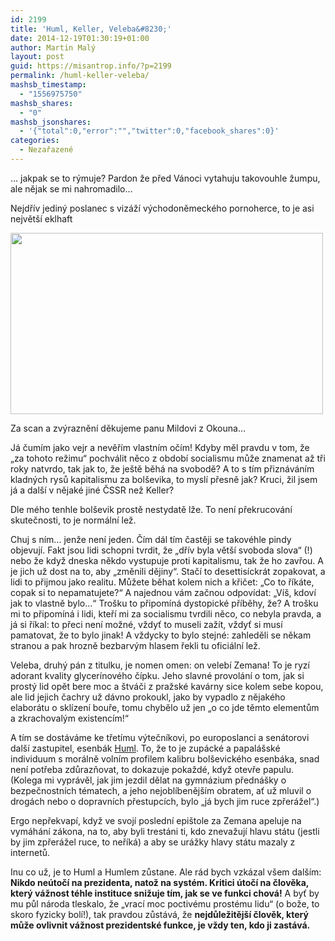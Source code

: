 ```yaml
---
id: 2199
title: 'Huml, Keller, Veleba&#8230;'
date: 2014-12-19T01:30:19+01:00
author: Martin Malý
layout: post
guid: https://misantrop.info/?p=2199
permalink: /huml-keller-veleba/
mashsb_timestamp:
  - "1556975750"
mashsb_shares:
  - "0"
mashsb_jsonshares:
  - '{"total":0,"error":"","twitter":0,"facebook_shares":0}'
categories:
  - Nezařazené
---
```

&#8230; jakpak se to rýmuje? Pardon že před Vánoci vytahuju takovouhle žumpu, ale nějak se mi nahromadilo&#8230;

<!--more-->

Nejdřív jediný poslanec s vizáží východoněmeckého pornoherce, to je asi největší eklhaft

<div id="attachment_2200" style="width: 510px" class="wp-caption aligncenter">
  <a href="https://misantrop.info/huml-keller-veleba/r9p/" rel="attachment wp-att-2200"><img aria-describedby="caption-attachment-2200" class="wp-image-2200 size-medium" src="https://misantrop.info/wp-content/uploads/2014/12/R9P-500x290.jpg" alt="" width="500" height="290" srcset="https://misantrop.info/wp-content/uploads/2014/12/R9P-500x290.jpg 500w, https://misantrop.info/wp-content/uploads/2014/12/R9P-200x116.jpg 200w, https://misantrop.info/wp-content/uploads/2014/12/R9P.jpg 974w" sizes="(max-width: 500px) 100vw, 500px" /></a>
  
  <p id="caption-attachment-2200" class="wp-caption-text">
    Za scan a zvýraznění děkujeme panu Mildovi z Okouna&#8230;
  </p>
</div>

Já čumím jako vejr a nevěřím vlastním očím! Kdyby měl pravdu v tom, že &#8222;za tohoto režimu&#8220; pochválit něco z období socialismu může znamenat až tři roky natvrdo, tak jak to, že ještě běhá na svobodě? A to s tím přiznáváním kladných rysů kapitalismu za bolševika, to myslí přesně jak? Kruci, žil jsem já a další v nějaké jiné ČSSR než Keller?

Dle mého tenhle bolševik prostě nestydatě lže. To není překrucování skutečnosti, to je normální lež.

Chuj s ním&#8230; jenže není jeden. Čím dál tím častěji se takovéhle pindy objevují. Fakt jsou lidi schopni tvrdit, že &#8222;dřív byla větší svoboda slova&#8220; (!) nebo že když dneska někdo vystupuje proti kapitalismu, tak že ho zavřou. A je jich už dost na to, aby &#8222;změnili dějiny&#8220;. Stačí to desettisíckrát zopakovat, a lidi to přijmou jako realitu. Můžete běhat kolem nich a křičet: &#8222;Co to říkáte, copak si to nepamatujete?&#8220; A najednou vám začnou odpovídat: &#8222;Víš, kdoví jak to vlastně bylo&#8230;&#8220; Trošku to připomíná dystopické příběhy, že? A trošku mi to připomíná i lidi, kteří mi za socialismu tvrdili něco, co nebyla pravda, a já si říkal: to přeci není možné, vždyť to museli zažít, vždyť si musí pamatovat, že to bylo jinak! A vždycky to bylo stejné: zahleděli se někam stranou a pak hrozně bezbarvým hlasem řekli tu oficiální lež.

Veleba, druhý pán z titulku, je nomen omen: on velebí Zemana! To je ryzí adorant kvality glycerínového čípku. Jeho slavné provolání o tom, jak si prostý lid opět bere moc a štváči z pražské kavárny sice kolem sebe kopou, ale lid jejich čachry už dávno prokoukl, jako by vypadlo z nějakého elaborátu o sklízení bouře, tomu chybělo už jen &#8222;o co jde těmto elementům a zkrachovalým existencím!&#8220;

A tím se dostáváme ke třetímu výtečníkovi, po europoslanci a senátorovi další zastupitel, esenbák [Huml](https://misantrop.info/obzalovany-nazval-poskozeneho-humlem/ "Obžalovaný nazval poškozeného Humlem…"). To, že to je zupácké a papalášské individuum s morálně volním profilem kalibru bolševického esenbáka, snad není potřeba zdůrazňovat, to dokazuje pokaždé, když otevře papulu. (Kolega mi vyprávěl, jak jim jezdil dělat na gymnázium přednášky o bezpečnostních tématech, a jeho nejoblíbenějším obratem, ať už mluvil o drogách nebo o dopravních přestupcích, bylo &#8222;já bych jim ruce zpřerážel&#8220;.)

Ergo nepřekvapí, když ve svojí poslední epištole za Zemana apeluje na vymáhání zákona, na to, aby byli trestáni ti, kdo znevažují hlavu státu (jestli by jim zpřerážel ruce, to neříká) a aby se urážky hlavy státu mazaly z internetů.

Inu co už, je to Huml a Humlem zůstane. Ale rád bych vzkázal všem dalším: **Nikdo neútočí na prezidenta, natož na systém. Kritici útočí na člověka, který vážnost téhle instituce snižuje tím, jak se ve funkci chová!** A byť by mu půl národa tleskalo, že &#8222;vrací moc poctivému prostému lidu&#8220; (o bože, to skoro fyzicky bolí!), tak pravdou zůstává, že **nejdůležitější člověk, který může ovlivnit vážnost prezidentské funkce, je vždy ten, kdo ji zastává.**